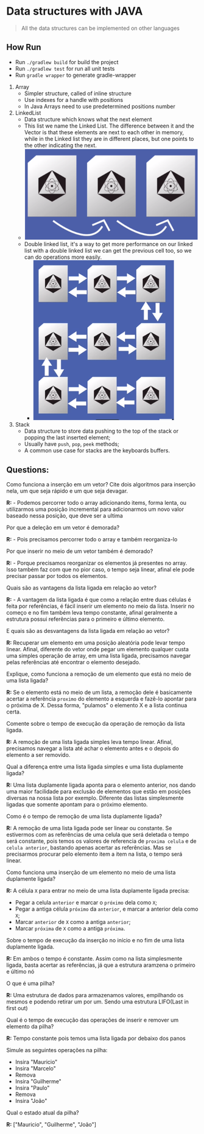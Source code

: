 # Data structures with JAVA

> All the data structures can be implemented on other languages

## How Run

- Run `./gradlew build` for build the project
- Run `./gradlew test` for run all unit tests
- Run `gradle wrapper` to generate gradle-wrapper

1. Array
    - Simpler structure, called of inline structure
    - Use indexes for a handle with positions
    - In Java Arrays need to use predetermined positions number
2. LinkedList
   - Data structure which knows what the next element
   - This list we name the Linked List. The difference between it and the Vector is that these elements are
     next to each other in memory, while in the Linked list they are in different places, 
     but one points to the other indicating the next.
   - ![](./images/linked-list.png)
   - Double linked list, it's a way to get more performance on our linked list with a double linked list
    we can get the previous cell too, so we can do operations more easily.
        - ![](./images/double-linked-list.png) 
3. Stack
    - Data structure to store data pushing to the top of the stack or popping the last inserted element;
    - Usually have `push`, `pop`, `peek` methods;
    - A common use case for stacks are the keyboards buffers.
   
## Questions:

Como funciona a inserção em um vetor? Cite dois algoritmos para inserção nela, um que seja rápido e um que seja devagar.

**R:** - Podemos percorrer todo o array adicionando items, forma lenta, ou utilizarmos uma posição incremental para adicionarmos um novo valor baseado nessa posição, que deve ser a ultima

Por que a deleção em um vetor é demorada?

**R:** - Pois precisamos percorrer todo o array e também reorganiza-lo

Por que inserir no meio de um vetor também é demorado?

**R:** - Porque precisamos reorganizar os elementos já presentes no array. Isso também faz com que no pior caso, o tempo seja linear, afinal ele pode precisar passar por todos os elementos.

Quais são as vantagens da lista ligada em relação ao vetor?

**R:** - A vantagem da lista ligada é que como a relação entre duas células é feita por referências, é fácil
inserir um elemento no meio da lista. Inserir no começo e no fim também leva tempo constante, afinal geralmente
a estrutura possui referências para o primeiro e último elemento.

E quais são as desvantagens da lista ligada em relação ao vetor?

**R:** Recuperar um elemento em uma posição aleatória pode levar tempo linear. Afinal, diferente do vetor
onde pegar um elemento qualquer custa uma simples operação de array, em uma lista ligada, precisamos navegar pelas
referências até encontrar o elemento desejado.

Explique, como funciona a remoção de um elemento que está no meio de uma lista ligada?

**R:** Se o elemento está no meio de um lista, a remoção dele é basicamente acertar a referência `proximo`
do elemento a esquerda e fazê-lo apontar para o próxima de X. Dessa forma, "pulamos" o elemento X
e a lista continua certa.

Comente sobre o tempo de execução da operação de remoção da lista ligada.

**R:** A remoção de uma lista ligada simples leva tempo linear. Afinal, precisamos navegar a lista até achar
o elemento antes e o depois do elemento a ser removido.

Qual a diferença entre uma lista ligada simples e uma lista duplamente ligada?

**R:** Uma lista duplamente ligada aponta para o elemento anterior, 
nos dando uma maior facilidade para exclusão de elementos que estão em posições diversas na nossa lista por exemplo.
Diferente das listas simplesmente ligadas que somente apontam para o próximo elemento.

Como é o tempo de remoção de uma lista duplamente ligada?

**R:** A remoção de uma lista ligada pode ser linear ou constante. Se estivermos com as referências de uma celula que será deletada
o tempo será constante, pois temos os valores de referencia de `proxima celula` e de `celula anterior`, bastando
apenas acertar as referências. Mas se precisarmos procurar pelo elemento item a item na lista, o tempo será linear.

Como funciona uma inserção de um elemento no meio de uma lista duplamente ligada?

**R:** A célula `X` para entrar no meio de uma lista duplamente ligada precisa:

- Pegar a celula `anterior` e marcar o `próximo` dela como `X`;
- Pegar a antiga célula `próximo` da `anterior`, e marcar a anterior dela como `X`;
- Marcar `anterior` de `X` como a antiga `anterior`;
- Marcar `próxima` de `X` como a antiga `próxima`.

Sobre o tempo de execução da inserção no início e no fim de uma lista duplamente ligada.

**R:** Em ambos o tempo é constante. Assim como na lista simplesmente ligada, basta acertar as referências, já
que a estrutura aramzena o primeiro e último nó

O que é uma pilha?

**R:** Uma estrutura de dados para armazenamos valores, empilhando os mesmos e podendo retirar um por um. Sendo uma estrutura
LIFO(Last in first out)

Qual é o tempo de execução das operações de inserir e remover um elemento da pilha?

**R:** Tempo constante pois temos uma lista ligada por debaixo dos panos

Simule as seguintes operações na pilha:

- Insira "Mauricio"
- Insira "Marcelo"
- Remova
- Insira "Guilherme"
- Insira "Paulo"
- Remova
- Insira "João"

Qual o estado atual da pilha?

**R:** ["Mauricio", "Guilherme", "João"]
  